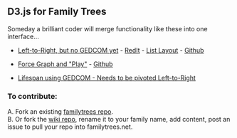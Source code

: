
## D3.js for Family Trees

Someday a brilliant coder will merge functionality like these into one interface...  

- [Left-to-Right, but no GEDCOM yet](https://yakubovich.github.io/descendant_tree/#stark) - 
[RedIt](https://www.reddit.com/r/Genealogy/comments/3ky3su/i_used_d3js_to_draw_fancy_descendant_charts/) - [List Layout](https://yakubovich.github.io/descendant_tree/book.html#stark) - [Github](https://github.com/Yakubovich/descendant_tree)  

- [Force Graph and "Play"](http://bengarvey.com/lineage/) - [Github](https://github.com/bengarvey/lineage) 

- [Lifespan using GEDCOM - Needs to be pivoted Left-to-Right](https://learnforeverlearn.com/ancestors/?lifespan=true)  

### To contribute:  

A. Fork an existing [familytrees repo](https://github.com/familytreesnet/).  
B. Or fork the [wiki repo](https://github.com/familytreesnet/wiki/), rename it to your family name, add content, post an issue to pull your repo into  familytrees.net.  


